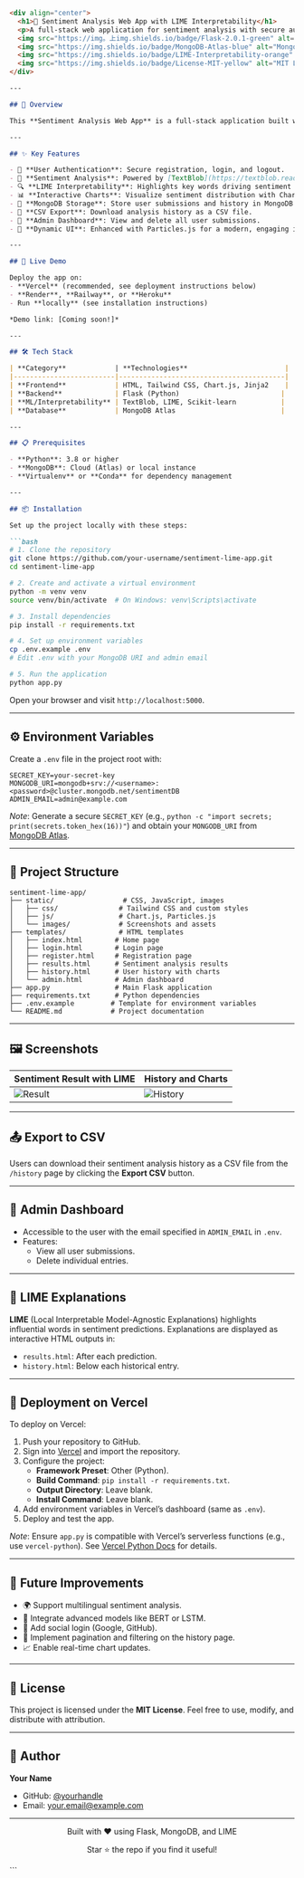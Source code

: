 ```markdown
<div align="center">
  <h1>🧠 Sentiment Analysis Web App with LIME Interpretability</h1>
  <p>A full-stack web application for sentiment analysis with secure authentication, MongoDB storage, and LIME-powered explainability.</p>
  <img src="https://img。上img.shields.io/badge/Flask-2.0.1-green" alt="Flask">
  <img src="https://img.shields.io/badge/MongoDB-Atlas-blue" alt="MongoDB">
  <img src="https://img.shields.io/badge/LIME-Interpretability-orange" alt="LIME">
  <img src="https://img.shields.io/badge/License-MIT-yellow" alt="MIT License">
</div>

---

## 🌟 Overview

This **Sentiment Analysis Web App** is a full-stack application built with **Flask**, **MongoDB**, and **TextBlob**, featuring **LIME** for interpretable sentiment predictions. Users can register, log in, analyze text sentiment, view visual explanations, track their analysis history with interactive charts, and export results as CSV. Admins can manage all submissions via a dedicated dashboard.

---

## ✨ Key Features

- 🔐 **User Authentication**: Secure registration, login, and logout.
- 💬 **Sentiment Analysis**: Powered by [TextBlob](https://textblob.readthedocs.io/) for accurate predictions.
- 🔍 **LIME Interpretability**: Highlights key words driving sentiment predictions.
- 📊 **Interactive Charts**: Visualize sentiment distribution with Chart.js.
- 📂 **MongoDB Storage**: Store user submissions and history in MongoDB Atlas.
- 🧾 **CSV Export**: Download analysis history as a CSV file.
- 👮 **Admin Dashboard**: View and delete all user submissions.
- 🎨 **Dynamic UI**: Enhanced with Particles.js for a modern, engaging interface.

---

## 🚀 Live Demo

Deploy the app on:
- **Vercel** (recommended, see deployment instructions below)
- **Render**, **Railway**, or **Heroku**
- Run **locally** (see installation instructions)

*Demo link: [Coming soon!]*

---

## 🛠 Tech Stack

| **Category**            | **Technologies**                        |
|-------------------------|-----------------------------------------|
| **Frontend**            | HTML, Tailwind CSS, Chart.js, Jinja2    |
| **Backend**             | Flask (Python)                         |
| **ML/Interpretability** | TextBlob, LIME, Scikit-learn           |
| **Database**            | MongoDB Atlas                          |

---

## 📋 Prerequisites

- **Python**: 3.8 or higher
- **MongoDB**: Cloud (Atlas) or local instance
- **Virtualenv** or **Conda** for dependency management

---

## 📦 Installation

Set up the project locally with these steps:

```bash
# 1. Clone the repository
git clone https://github.com/your-username/sentiment-lime-app.git
cd sentiment-lime-app

# 2. Create and activate a virtual environment
python -m venv venv
source venv/bin/activate  # On Windows: venv\Scripts\activate

# 3. Install dependencies
pip install -r requirements.txt

# 4. Set up environment variables
cp .env.example .env
# Edit .env with your MongoDB URI and admin email

# 5. Run the application
python app.py
```

Open your browser and visit `http://localhost:5000`.

---

## ⚙️ Environment Variables

Create a `.env` file in the project root with:

```env
SECRET_KEY=your-secret-key
MONGODB_URI=mongodb+srv://<username>:<password>@cluster.mongodb.net/sentimentDB
ADMIN_EMAIL=admin@example.com
```

*Note*: Generate a secure `SECRET_KEY` (e.g., `python -c "import secrets; print(secrets.token_hex(16))"`) and obtain your `MONGODB_URI` from [MongoDB Atlas](https://www.mongodb.com/cloud/atlas).

---

## 📁 Project Structure

```
sentiment-lime-app/
├── static/                 # CSS, JavaScript, images
│   ├── css/               # Tailwind CSS and custom styles
│   ├── js/                # Chart.js, Particles.js
│   └── images/            # Screenshots and assets
├── templates/             # HTML templates
│   ├── index.html        # Home page
│   ├── login.html        # Login page
│   ├── register.html     # Registration page
│   ├── results.html      # Sentiment analysis results
│   ├── history.html      # User history with charts
│   └── admin.html        # Admin dashboard
├── app.py                # Main Flask application
├── requirements.txt      # Python dependencies
├── .env.example         # Template for environment variables
└── README.md            # Project documentation
```

---

## 🖼 Screenshots

| **Sentiment Result with LIME** | **History and Charts** |
|-------------------------------|-----------------------|
| ![Result](screenshots/result.png) | ![History](screenshots/history.png) |

---

## 📤 Export to CSV

Users can download their sentiment analysis history as a CSV file from the `/history` page by clicking the **Export CSV** button.

---

## 👮 Admin Dashboard

- Accessible to the user with the email specified in `ADMIN_EMAIL` in `.env`.
- Features:
  - View all user submissions.
  - Delete individual entries.

---

## 🤖 LIME Explanations

**LIME** (Local Interpretable Model-Agnostic Explanations) highlights influential words in sentiment predictions. Explanations are displayed as interactive HTML outputs in:
- `results.html`: After each prediction.
- `history.html`: Below each historical entry.

---

## 🚀 Deployment on Vercel

To deploy on Vercel:

1. Push your repository to GitHub.
2. Sign into [Vercel](https://vercel.com) and import the repository.
3. Configure the project:
   - **Framework Preset**: Other (Python).
   - **Build Command**: `pip install -r requirements.txt`.
   - **Output Directory**: Leave blank.
   - **Install Command**: Leave blank.
4. Add environment variables in Vercel’s dashboard (same as `.env`).
5. Deploy and test the app.

*Note*: Ensure `app.py` is compatible with Vercel’s serverless functions (e.g., use `vercel-python`). See [Vercel Python Docs](https://vercel.com/docs/runtimes#python) for details.

---

## 🌱 Future Improvements

- 🌍 Support multilingual sentiment analysis.
- 🧠 Integrate advanced models like BERT or LSTM.
- 🔗 Add social login (Google, GitHub).
- 📄 Implement pagination and filtering on the history page.
- 📈 Enable real-time chart updates.

---

## 📝 License

This project is licensed under the **MIT License**. Feel free to use, modify, and distribute with attribution.

---

## 👤 Author

**Your Name**  
- GitHub: [@yourhandle](https://github.com/your-username)  
- Email: your.email@example.com

---

<div align="center">
  <p>Built with ❤️ using Flask, MongoDB, and LIME</p>
  <p>Star ⭐ the repo if you find it useful!</p>
</div>
```